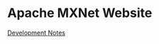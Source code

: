 # Apache MXNet Website

[Development Notes](https://github.com/apache/incubator-mxnet/tree/master/docs)
